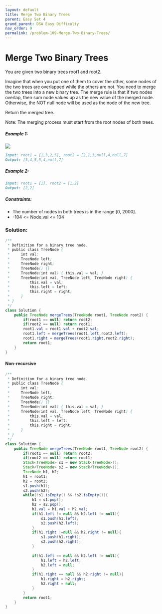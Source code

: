 ```yaml
---
layout: default
title: Merge Two Binary Trees
parent: Easy Set 4
grand_parent: DSA Easy Difficulty
nav_order: 9
permalink: /problem-109-Merge-Two-Binary-Trees/
---
```

# Merge Two Binary Trees

You are given two binary trees root1 and root2.

Imagine that when you put one of them to cover the other, some nodes of the two trees are overlapped while the others are not. You need to merge the two trees into a new binary tree. The merge rule is that if two nodes overlap, then sum node values up as the new value of the merged node. Otherwise, the NOT null node will be used as the node of the new tree.

Return the merged tree.

Note: The merging process must start from the root nodes of both trees.

##### Example 1:
![](../../assets/images/ds/merge.jpeg)
```markdown
Input: root1 = [1,3,2,5], root2 = [2,1,3,null,4,null,7]
Output: [3,4,5,5,4,null,7]
```
##### Example 2:
```markdown
Input: root1 = [1], root2 = [1,2]
Output: [2,2]
```
##### Constraints:
* The number of nodes in both trees is in the range [0, 2000].
* -104 <= Node.val <= 104

### Solution:
```java
/**
 * Definition for a binary tree node.
 * public class TreeNode {
 *     int val;
 *     TreeNode left;
 *     TreeNode right;
 *     TreeNode() {}
 *     TreeNode(int val) { this.val = val; }
 *     TreeNode(int val, TreeNode left, TreeNode right) {
 *         this.val = val;
 *         this.left = left;
 *         this.right = right;
 *     }
 * }
 */
class Solution {
    public TreeNode mergeTrees(TreeNode root1, TreeNode root2) {
        if(root1 == null) return root2;
        if(root2 == null) return root1;
        root1.val = root1.val + root2.val;
        root1.left = mergeTrees(root1.left,root2.left);
        root1.right = mergeTrees(root1.right,root2.right);
        return root1;
    }
}
```
#### Non-recursive
```java
/**
 * Definition for a binary tree node.
 * public class TreeNode {
 *     int val;
 *     TreeNode left;
 *     TreeNode right;
 *     TreeNode() {}
 *     TreeNode(int val) { this.val = val; }
 *     TreeNode(int val, TreeNode left, TreeNode right) {
 *         this.val = val;
 *         this.left = left;
 *         this.right = right;
 *     }
 * }
 */
class Solution {
    public TreeNode mergeTrees(TreeNode root1, TreeNode root2) {
        if(root1 == null) return root2;
        if(root2 == null) return root1;
        Stack<TreeNode> s1 = new Stack<TreeNode>();
        Stack<TreeNode> s2 = new Stack<TreeNode>();
        TreeNode h1, h2;
        h1 = root1;
        h2 = root2;
        s1.push(h1);
        s2.push(h2);
        while(!s1.isEmpty() && !s2.isEmpty()){
            h1 = s1.pop();
            h2 = s2.pop();
            h1.val = h1.val + h2.val;
            if(h1.left != null && h2.left != null){
                s1.push(h1.left);
                s2.push(h2.left);
            }
            if(h1.right !=null && h2.right != null){
                s1.push(h1.right);
                s2.push(h2.right);
            }
            
            if(h1.left == null && h2.left != null){
                h1.left = h2.left;
                h2.left = null;
            }
            if(h1.right == null && h2.right != null){
                h1.right = h2.right;
                h2.right = null;
            }
        }
        return root1;
    }
}
```


